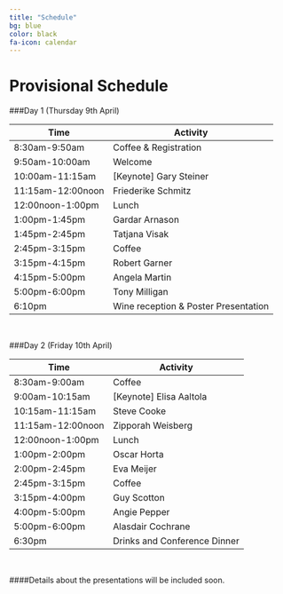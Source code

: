 ```yaml
---
title: "Schedule"
bg: blue
color: black
fa-icon: calendar
---
```


# Provisional Schedule

###Day 1 (Thursday 9th April)


Time |  Activity 
------------- | ------------ |
8:30am-9:50am		|	Coffee & Registration
9:50am-10:00am		|	Welcome
10:00am-11:15am		|	[Keynote] Gary Steiner
11:15am-12:00noon 	|	Friederike Schmitz 
12:00noon-1:00pm 	|	Lunch
1:00pm-1:45pm		|	Gardar Arnason
1:45pm-2:45pm		|	Tatjana Visak
2:45pm-3:15pm		|	Coffee
3:15pm-4:15pm		|	Robert Garner
4:15pm-5:00pm		|	Angela Martin
5:00pm-6:00pm		|	Tony Milligan
6:10pm				|	Wine reception & Poster Presentation



&nbsp;

###Day 2 (Friday 10th April)

Time |  Activity 
------------- | ------------
8:30am-9:00am		|		Coffee
9:00am-10:15am		|	[Keynote] Elisa Aaltola
10:15am-11:15am		|	Steve Cooke
11:15am-12:00noon 	|	Zipporah Weisberg
12:00noon-1:00pm  	|	Lunch
1:00pm-2:00pm		|	Oscar Horta
2:00pm-2:45pm		|	Eva Meijer
2:45pm-3:15pm		|	Coffee
3:15pm-4:00pm		|	Guy Scotton
4:00pm-5:00pm		|	Angie Pepper
5:00pm-6:00pm		|	Alasdair Cochrane
6:30pm				|	Drinks and Conference Dinner


&nbsp;

####Details about the presentations will be included soon.
